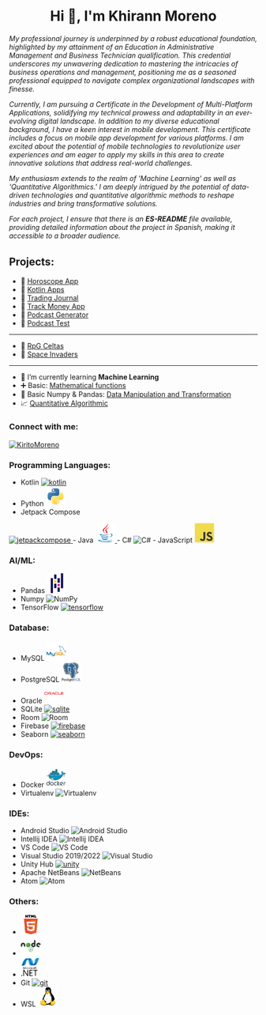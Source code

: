 <h1 align="center">Hi 👋, I'm Khirann Moreno</h1>
<h6>My professional journey is underpinned by a robust educational foundation, highlighted by my attainment of an Education in Administrative Management and Business Technician qualification. This credential underscores my unwavering dedication to mastering the intricacies of business operations and management, positioning me as a seasoned professional equipped to navigate complex organizational landscapes with finesse.
  
Currently, I am pursuing a Certificate in the Development of Multi-Platform Applications, solidifying my technical prowess and adaptability in an ever-evolving digital landscape. In addition to my diverse educational background, I have a keen interest in mobile development. This certificate includes a focus on mobile app development for various platforms. I am excited about the potential of mobile technologies to revolutionize user experiences and am eager to apply my skills in this area to create innovative solutions that address real-world challenges.

My enthusiasm extends to the realm of 'Machine Learning' as well as 'Quantitative Algorithmics.' I am deeply intrigued by the potential of data-driven technologies and quantitative algorithmic methods to reshape industries and bring transformative solutions.

For each project, I ensure that there is an **ES-README** file available, providing detailed information about the project in Spanish, making it accessible to a broader audience.
</h6>

## Projects:
- 🔭 [Horoscope App](https://github.com/KiritoMoreno/HoroscopApp)
- 🔭 [Kotlin Apps](https://github.com/KiritoMoreno/Kotlin-apps)
- 🔭 [Trading Journal](https://github.com/KiritoMoreno/Journal-Trading-App)
- 🔭 [Track Money App](https://github.com/KiritoMoreno/TrackMoneyApp)
- 🔭 [Podcast Generator](https://github.com/KiritoMoreno/podcast-generator)
- 🔭 [Podcast Test](https://github.com/KiritoMoreno/podcast-test)
---

- 🔭 [RpG Celtas](https://github.com/KiritoMoreno/Card-Game-Celdas)
- 🔭 [Space Invaders](https://github.com/KiritoMoreno/Space-Invaders)
---

- 🌱 I’m currently learning **Machine Learning**
- ➕ Basic: [Mathematical functions](https://github.com/KiritoMoreno/Funciones_Mat_Code)
- 🔄 Basic Numpy & Pandas: [Data Manipulation and Transformation](https://github.com/KiritoMoreno/NumPy_Pandas_Basic)
- 📈 [Quantitative Algorithmic](https://github.com/KiritoMoreno/Algorithmic_Trading_Code)

<h3 align="left">Connect with me:</h3>
<p align="left">
<a href="https://www.linkedin.com/in/khirann-moreno-orrego-3034b818a" target="blank"><img align="center" src="https://raw.githubusercontent.com/rahuldkjain/github-profile-readme-generator/master/src/images/icons/Social/linked-in-alt.svg" alt="KiritoMoreno" height="30" width="40" /></a>
</p>

### Programming Languages:
  - Kotlin <a href="https://kotlinlang.org" target="_blank" rel="noreferrer"> <img src="https://www.vectorlogo.zone/logos/kotlinlang/kotlinlang-icon.svg" alt="kotlin" width="40" height="40"/> </a>
  - Python <a href="https://www.python.org" target="_blank" rel="noreferrer"> <img src="https://raw.githubusercontent.com/devicons/devicon/master/icons/python/python-original.svg" alt="python" width="40" height="40"/> </a>
  - Jetpack Compose <a href="https://developer.android.com/jetpack/compose" target="_blank" rel="noreferrer"> 
  <img src="https://developer.android.com/images/brand/Android_Robot.png" alt="jetpackcompose" width="40" height="40"/> 
</a>
  - Java <a href="https://www.java.com" target="_blank" rel="noreferrer"> <img src="https://raw.githubusercontent.com/devicons/devicon/master/icons/java/java-original.svg" alt="java" width="40" height="40"/> </a>
  - C# <img src="https://img.icons8.com/color/48/000000/c-sharp-logo.png" alt="C#" width="30"/>
  - JavaScript <a href="https://developer.mozilla.org/en-US/docs/Web/JavaScript" target="_blank" rel="noreferrer"> <img src="https://raw.githubusercontent.com/devicons/devicon/master/icons/javascript/javascript-original.svg" alt="javascript" width="40" height="40"/> </a>

### AI/ML:
- Pandas <a href="https://pandas.pydata.org/" target="_blank" rel="noreferrer"> <img src="https://raw.githubusercontent.com/devicons/devicon/2ae2a900d2f041da66e950e4d48052658d850630/icons/pandas/pandas-original.svg" alt="pandas" width="40" height="40"/> </a>
- Numpy <img src="https://img.icons8.com/color/48/000000/numpy.png" alt="NumPy" width="30"/>
- TensorFlow <a href="https://www.tensorflow.org" target="_blank" rel="noreferrer"> <img src="https://www.vectorlogo.zone/logos/tensorflow/tensorflow-icon.svg" alt="tensorflow" width="40" height="40"/> </a>

### Database:
- MySQL <a href="https://www.mysql.com/" target="_blank" rel="noreferrer"> <img src="https://raw.githubusercontent.com/devicons/devicon/master/icons/mysql/mysql-original-wordmark.svg" alt="mysql" width="40" height="40"/> </a>
- PostgreSQL <a href="https://www.postgresql.org" target="_blank" rel="noreferrer"> <img src="https://raw.githubusercontent.com/devicons/devicon/master/icons/postgresql/postgresql-original-wordmark.svg" alt="postgresql" width="40" height="40"/> </a>
- Oracle  <a href="https://www.oracle.com/" target="_blank" rel="noreferrer"> <img src="https://raw.githubusercontent.com/devicons/devicon/master/icons/oracle/oracle-original.svg" alt="oracle" width="40" height="40"/> </a>
- SQLite <a href="https://www.sqlite.org/" target="_blank" rel="noreferrer"> <img src="https://www.vectorlogo.zone/logos/sqlite/sqlite-icon.svg" alt="sqlite" width="40" height="40"/> </a>
- Room <img src="https://img.icons8.com/color/48/000000/room.png" alt="Room" width="30"/>
- Firebase <a href="https://firebase.google.com/" target="_blank" rel="noreferrer"> <img src="https://www.vectorlogo.zone/logos/firebase/firebase-icon.svg" alt="firebase" width="40" height="40"/> </a>
- Seaborn <a href="https://seaborn.pydata.org/" target="_blank" rel="noreferrer"> <img src="https://seaborn.pydata.org/_images/logo-mark-lightbg.svg" alt="seaborn" width="40" height="40"/> </a>

### DevOps:
- Docker <a href="https://www.docker.com/" target="_blank" rel="noreferrer"> <img src="https://raw.githubusercontent.com/devicons/devicon/master/icons/docker/docker-original-wordmark.svg" alt="docker" width="40" height="40"/> </a>
- Virtualenv <img src="https://img.icons8.com/color/48/000000/python.png" alt="Virtualenv" width="30"/>

### IDEs:
- Android Studio <img src="https://img.icons8.com/color/48/000000/android-studio--v3.png" alt="Android Studio" width="30"/>
- Intellij IDEA <img src="https://img.icons8.com/color/48/000000/intellij-idea.png" alt="Intellij IDEA" width="30"/>
- VS Code <img src="https://img.icons8.com/color/48/000000/visual-studio-code-2019.png" alt="VS Code" width="30"/>
- Visual Studio 2019/2022 <img src="https://img.icons8.com/color/48/000000/visual-studio.png" alt="Visual Studio" width="30"/>
- Unity Hub <a href="https://unity.com/" target="_blank" rel="noreferrer"> <img src="https://www.vectorlogo.zone/logos/unity3d/unity3d-icon.svg" alt="unity" width="40" height="40"/> </a>
- Apache NetBeans <img src="https://img.icons8.com/color/48/000000/apache-netbeans-ide.png" alt="NetBeans" width="30"/>
- Atom <img src="https://img.icons8.com/color/48/000000/atom-editor.png" alt="Atom" width="30"/>

### Others:
- <a href="https://www.w3.org/html/" target="_blank" rel="noreferrer"> <img src="https://raw.githubusercontent.com/devicons/devicon/master/icons/html5/html5-original-wordmark.svg" alt="html5" width="40" height="40"/> </a> 
- <a href="https://nodejs.org" target="_blank" rel="noreferrer"> <img src="https://raw.githubusercontent.com/devicons/devicon/master/icons/nodejs/nodejs-original-wordmark.svg" alt="nodejs" width="40" height="40"/> </a>
- <a href="https://dotnet.microsoft.com/" target="_blank" rel="noreferrer"> <img src="https://raw.githubusercontent.com/devicons/devicon/master/icons/dot-net/dot-net-original-wordmark.svg" alt="dotnet" width="40" height="40"/> </a>
- Git <a href="https://git-scm.com/" target="_blank" rel="noreferrer"> <img src="https://www.vectorlogo.zone/logos/git-scm/git-scm-icon.svg" alt="git" width="40" height="40"/> </a>
- WSL <a href="https://www.linux.org/" target="_blank" rel="noreferrer"> <img src="https://raw.githubusercontent.com/devicons/devicon/master/icons/linux/linux-original.svg" alt="linux" width="40" height="40"/> </a>
